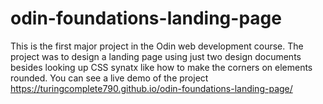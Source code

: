 # odin-foundations-landing-page
This is the first major project in the Odin web development course. The project was to design a landing page using just two design documents besides looking up CSS synatx like how to make the corners on elements rounded. 
You can see a live demo of the project https://turingcomplete790.github.io/odin-foundations-landing-page/

